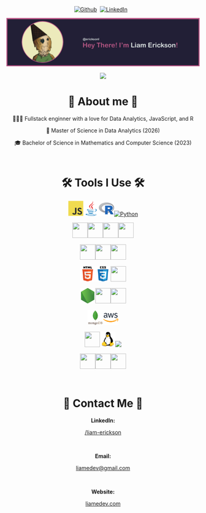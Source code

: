 <p align="center"><a href="https://github.com/ericksonl" target="_blank"><img alt="Github" src="https://img.shields.io/badge/GitHub-%2312100E.svg?&style=for-the-badge&logo=Github&logoColor=white"/></a>
  <a href="https://codepen.io/liam_dev" target="_blank"><img alt="" src="https://img.shields.io/badge/CodePen-%23003366.svg?&style=for-the-badge&logo=codepen&logoColor=white"/></a>
  <a href="https://www.linkedin.com/in/liam-erickson" target="_blank"><img alt="LinkedIn" src="https://img.shields.io/badge/linkedin-%232F5F8A.svg?&style=for-the-badge&logo=linkedin&logoColor=white"/></a> 
  <a href="https://www.liamedev.com" target="_blank"><img alt="" src="https://img.shields.io/badge/website-%235E8CAD.svg?&style=for-the-badge&logo=searXNG&logoColor=white"/></a>
  <a href="mailto: liamedev@gmail.com" target="_blank"><img alt="" src="https://img.shields.io/badge/email-%2375A2BF.svg?&style=for-the-badge&logo=gmail&logoColor=white"/></a>
  <a href="https://www.liamedev.com" target="_blank"><img alt="" src="https://komarev.com/ghpvc/?username=ericksonl&style=for-the-badge&color=47E5BC"/></a>
</p>

[comment]: <> (All shield colors formatted via 23<hex>, such that #000000 = 23000000)

<img src="https://github.com/ericksonl/ericksonl/blob/main/assets/Background.png">
<p align="center">
  <a href="https://git.io/typing-svg">
    <img src="https://readme-typing-svg.herokuapp.com/?color=C5508E&lines=Artist;Computer+Scientist;Mathematician&center=true&size=30">
  </a>
</p>

<h1 align="center">📝 About me 📝</h1>

<div align="center">

  👩🏻‍💻 Fullstack enginner with a love for Data Analytics, JavaScript, and R

  🏫 Master of Science in Data Analytics (2026)

  🎓 Bachelor of Science in Mathematics and Computer Science (2023)

</div>

<br />

<h1 align="center">🛠️ Tools I Use 🛠️</h1>
<p align="center"><a href="https://developer.mozilla.org/en-US/docs/Web/JavaScript" target="_blank"
        rel="noreferrer"><img
            src="https://raw.githubusercontent.com/devicons/devicon/master/icons/javascript/javascript-original.svg"
            alt="javascript" width="40" height="40" /></a><a href="https://www.java.com" target="_blank"
        rel="noreferrer"><img
            src="https://raw.githubusercontent.com/devicons/devicon/master/icons/java/java-original.svg" alt="java"
            width="40" height="40" /></a><a href="https://www.r-project.org/" target="_blank" rel="noreferrer"><img
            src="https://raw.githubusercontent.com/devicons/devicon/master/icons/r/r-original.svg" alt="r" width="40"
            height="40" /></a><a href="https://www.python.org/" target="_blank" rel="noreferrer"><img
            src="https://cdn.jsdelivr.net/gh/devicons/devicon@latest/icons/python/python-original.svg" alt="Python"
            width="40" height="40" /></a></p>
<p align="center"><a href="https://jquery.com/" target="_blank" rel="noreferrer"><img
            src="https://cdn.jsdelivr.net/gh/devicons/devicon@latest/icons/jquery/jquery-original.svg" width="40"
            height="40" /></a><a href="https://https://d3js.org/" target="_blank" rel="noreferrer"><img
            src="https://d3js.org/logo.svg" width="40" height="40" /></a><a href="https://p5js.org/" target="_blank"
        rel="noreferrer"><img src="https://upload.wikimedia.org/wikipedia/commons/c/c6/P5.js_icon.svg" width="40"
            height="40" /></a><a href="https://canvasjs.com" target="_blank" rel="noreferrer"><img
            src="https://upload.wikimedia.org/wikipedia/commons/1/1f/Html5_canvas_logo.png?20130725090653" width="40"
            height="40" /></a></p>
<p align="center"><a href="https://react.dev/" target="_blank" rel="noreferrer"><img
            src="https://cdn.jsdelivr.net/gh/devicons/devicon@latest/icons/react/react-original.svg" width="40"
            height="40" /></a><a href="https://react-bootstrap.netlify.app/" target="_blank" rel="noreferrer"><img
            src="https://cdn.jsdelivr.net/gh/devicons/devicon@latest/icons/reactbootstrap/reactbootstrap-original.svg"
            width="40" height="40" /></a><a href="https://getbootstrap.com/" target="_blank" rel="noreferrer"><img
            src="https://cdn.jsdelivr.net/gh/devicons/devicon@latest/icons/bootstrap/bootstrap-original.svg" width="40"
            height="40" /></a></p>
<p align='center'><a href="https://www.w3.org/html/" target="_blank" rel="noreferrer"><img
            src="https://raw.githubusercontent.com/devicons/devicon/master/icons/html5/html5-original-wordmark.svg"
            width="40" height="40" /></a><a href="https://www.w3schools.com/css/" target="_blank" rel="noreferrer"><img
            src="https://raw.githubusercontent.com/devicons/devicon/master/icons/css3/css3-original-wordmark.svg"
            width="40" height="40" /></a><a href="https://sass-lang.com/" target="_blank" rel="noreferrer"><img
            src="https://cdn.jsdelivr.net/gh/devicons/devicon@latest/icons/sass/sass-original.svg" width="40"
            height="40" /></a></p>
<p align="center"><a href="https://nodejs.org" target="_blank" rel="noreferrer"><img
            src="https://raw.githubusercontent.com/devicons/devicon/master/icons/nodejs/nodejs-original.svg" width="40"
            height="40" /></a><a href="https://code.visualstudio.com/" target="_blank" rel="noreferrer"><img
            src="https://cdn.jsdelivr.net/gh/devicons/devicon@latest/icons/vscode/vscode-original.svg" width="40"
            height="40" /></a><a href="https://posit.co/products/open-source/rstudio/" target="_blank"
        rel="noreferrer"><img
            src="https://cdn.jsdelivr.net/gh/devicons/devicon@latest/icons/rstudio/rstudio-original.svg" width="40"
            height="40" /></a></p>
<p align="center"><a href="https://www.mongodb.com/" target="_blank" rel="noreferrer"><img
            src="https://raw.githubusercontent.com/devicons/devicon/master/icons/mongodb/mongodb-original-wordmark.svg"
            width="40" height="40" /></a><a href="https://aws.amazon.com" target="_blank" rel="noreferrer"><img
            src="https://raw.githubusercontent.com/devicons/devicon/master/icons/amazonwebservices/amazonwebservices-original-wordmark.svg"
            width="40" height="40" /></a></p>
<p align="center"><a href="https://www.microsoft.com/en-us/windows" target="_blank" rel="noreferrer"><img
            src="https://blogs.windows.com/wp-content/uploads/prod/sites/2/2021/06/Windows11Icon.png" " width=" 40"
            height="40" /></a><a href="https://www.linux.org/" target="_blank" rel="noreferrer"><img
            src="https://raw.githubusercontent.com/devicons/devicon/master/icons/linux/linux-original.svg" width="40"
            height="40" /></a><a href="https://www.apple.com/" target="_blank" rel="noreferrer"><img
            src="https://cdn.jsdelivr.net/gh/devicons/devicon@latest/icons/apple/apple-original.svg" `width="40"
            height="40" /></a></p>
<p align="center"><a href="https://www.adobe.com/creativecloud.html" target="_blank" rel="noreferrer"><img
            src="https://www.adobe.com/content/dam/cc/icons/icon-specialoffers-cc.svg" width="40" height="40" /></a><a
        href="https://www.blender.org/" target="_blank" rel="noreferrer"><img
            src="https://download.blender.org/branding/community/blender_community_badge_white.svg" width="40"
            height="40" /></a><a href="https://procreate.art/" target="_blank" rel="noreferrer"><img
            src="https://assets.procreate.art/img/procreate-icon-search-display.png" width="40" height="40" /></a></p>

<br />

<h1 align="center">💬 Contact Me 💬</h1>

<div align="center">

  <p><b>LinkedIn:</b></p>
  <p><a href="https://www.linkedin.com/in/liam-erickson">/liam-erickson</a></p>
  <br />
  
  <p><b>Email:</b></p>
  <p><a href="mailto: liamedev@gmail.com">liamedev@gmail.com</a></p>
  <br />
  
  <p><b>Website:</b></p>
  <p><a href="https://www.liamedev.com">liamedev.com</a></p>

</div>
